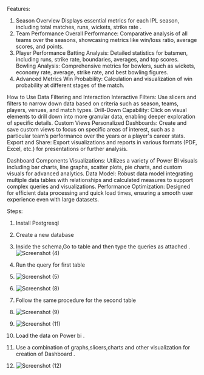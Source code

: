 Features:
1. Season Overview
 Displays essential metrics for each IPL season, including total matches, runs, wickets, strike rate .
2. Team Performance
Overall Performance: Comparative analysis of all teams over the seasons, showcasing metrics like win/loss ratio, average scores, and points.
3. Player Performance
Batting Analysis: Detailed statistics for batsmen, including runs, strike rate, boundaries, averages, and top scores.
Bowling Analysis: Comprehensive metrics for bowlers, such as wickets, economy rate, average, strike rate, and best bowling figures.
4. Advanced Metrics
Win Probability: Calculation and visualization of win probability at different stages of the match.

How to Use
Data Filtering and Interaction
Interactive Filters: Use slicers and filters to narrow down data based on criteria such as season, teams, players, venues, and match types.
Drill-Down Capability: Click on visual elements to drill down into more granular data, enabling deeper exploration of specific details.
Custom Views
Personalized Dashboards: Create and save custom views to focus on specific areas of interest, such as a particular team’s performance over the years or a player's career stats.
Export and Share: Export visualizations and reports in various formats (PDF, Excel, etc.) for presentations or further analysis.

Dashboard Components
Visualizations: Utilizes a variety of Power BI visuals including bar charts, line graphs, scatter plots, pie charts, and custom visuals for advanced analytics.
Data Model: Robust data model integrating multiple data tables with relationships and calculated measures to support complex queries and visualizations.
Performance Optimization: Designed for efficient data processing and quick load times, ensuring a smooth user experience even with large datasets.


Steps:
1) Install Postgresql
2) Create a new database
3) Inside the schema,Go to table and then type the queries as attached .
![Screenshot (4)](https://github.com/UtkarshShukla-Dev/-2008-2022-IPL-Indian-Premier-League-Database-Analysis-And-Visualization-using-Power-Bi/assets/136150238/601be498-ad2f-47cb-bc99-4d1c0b598d49)
4) Run the query for first table
5) ![Screenshot (5)](https://github.com/UtkarshShukla-Dev/-2008-2022-IPL-Indian-Premier-League-Database-Analysis-And-Visualization-using-Power-Bi/assets/136150238/2d7b12eb-cadb-4935-b3da-aa976e8d90ba)
6) ![Screenshot (8)](https://github.com/UtkarshShukla-Dev/-2008-2022-IPL-Indian-Premier-League-Database-Analysis-And-Visualization-using-Power-Bi/assets/136150238/cbcc9c54-66a4-47c3-95e1-abd501c2c2ea)

7) Follow the same procedure for the second table
8) ![Screenshot (9)](https://github.com/UtkarshShukla-Dev/-2008-2022-IPL-Indian-Premier-League-Database-Analysis-And-Visualization-using-Power-Bi/assets/136150238/a4a11e3b-142c-4297-98c2-ed3934c52a57)
9) ![Screenshot (11)](https://github.com/UtkarshShukla-Dev/-2008-2022-IPL-Indian-Premier-League-Database-Analysis-And-Visualization-using-Power-Bi/assets/136150238/548be8c0-ef3c-4d89-9c58-81d467d89e76)
10) Load the data on Power bi .
11) Use a combination of graphs,slicers,charts and other visualization for creation of Dashboard .
12) ![Screenshot (12)](https://github.com/UtkarshShukla-Dev/-2008-2022-IPL-Indian-Premier-League-Database-Analysis-And-Visualization-using-Power-Bi/assets/136150238/28a96e54-67f4-4704-9172-ef5c38caa90c)





